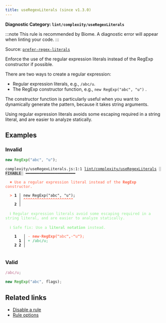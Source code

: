 ```yaml
---
title: useRegexLiterals (since v1.3.0)
---
```


**Diagnostic Category: `lint/complexity/useRegexLiterals`**

:::note
This rule is recommended by Biome. A diagnostic error will appear when linting your code.
:::

Source: <a href="https://eslint.org/docs/latest/rules/prefer-regex-literals" target="_blank"><code>prefer-regex-literals</code></a>

Enforce the use of the regular expression literals instead of the RegExp constructor if possible.

There are two ways to create a regular expression:

- Regular expression literals, e.g., `/abc/u`.
- The RegExp constructor function, e.g., `new RegExp("abc", "u")` .

The constructor function is particularly useful when you want to dynamically generate the pattern,
because it takes string arguments.

Using regular expression literals avoids some escaping required in a string literal,
and are easier to analyze statically.

## Examples

### Invalid

```jsx
new RegExp("abc", "u");
```

<pre class="language-text"><code class="language-text">complexity/useRegexLiterals.js:1:1 <a href="https://biomejs.dev/linter/rules/use-regex-literals">lint/complexity/useRegexLiterals</a> <span style="color: #000; background-color: #ddd;"> FIXABLE </span> ━━━━━━━━━━━━━━━━━━━━━━

<strong><span style="color: Tomato;">  </span></strong><strong><span style="color: Tomato;">✖</span></strong> <span style="color: Tomato;">Use a regular expression literal instead of the </span><span style="color: Tomato;"><strong>RegExp</strong></span><span style="color: Tomato;"> constructor.</span>
  
<strong><span style="color: Tomato;">  </span></strong><strong><span style="color: Tomato;">&gt;</span></strong> <strong>1 │ </strong>new RegExp(&quot;abc&quot;, &quot;u&quot;);
   <strong>   │ </strong><strong><span style="color: Tomato;">^</span></strong><strong><span style="color: Tomato;">^</span></strong><strong><span style="color: Tomato;">^</span></strong><strong><span style="color: Tomato;">^</span></strong><strong><span style="color: Tomato;">^</span></strong><strong><span style="color: Tomato;">^</span></strong><strong><span style="color: Tomato;">^</span></strong><strong><span style="color: Tomato;">^</span></strong><strong><span style="color: Tomato;">^</span></strong><strong><span style="color: Tomato;">^</span></strong><strong><span style="color: Tomato;">^</span></strong><strong><span style="color: Tomato;">^</span></strong><strong><span style="color: Tomato;">^</span></strong><strong><span style="color: Tomato;">^</span></strong><strong><span style="color: Tomato;">^</span></strong><strong><span style="color: Tomato;">^</span></strong><strong><span style="color: Tomato;">^</span></strong><strong><span style="color: Tomato;">^</span></strong><strong><span style="color: Tomato;">^</span></strong><strong><span style="color: Tomato;">^</span></strong><strong><span style="color: Tomato;">^</span></strong><strong><span style="color: Tomato;">^</span></strong>
    <strong>2 │ </strong>
  
<strong><span style="color: lightgreen;">  </span></strong><strong><span style="color: lightgreen;">ℹ</span></strong> <span style="color: lightgreen;">Regular expression literals avoid some escaping required in a string literal, and are easier to analyze statically.</span>
  
<strong><span style="color: lightgreen;">  </span></strong><strong><span style="color: lightgreen;">ℹ</span></strong> <span style="color: lightgreen;">Safe fix</span><span style="color: lightgreen;">: </span><span style="color: lightgreen;">Use a </span><span style="color: lightgreen;"><strong>literal notation</strong></span><span style="color: lightgreen;"> instead.</span>
  
    <strong>1</strong>  <strong> │ </strong><span style="color: Tomato;">-</span> <span style="color: Tomato;"><strong>n</strong></span><span style="color: Tomato;"><strong>e</strong></span><span style="color: Tomato;"><strong>w</strong></span><span style="color: Tomato;"><span style="opacity: 0.8;"><strong>·</strong></span></span><span style="color: Tomato;"><strong>R</strong></span><span style="color: Tomato;"><strong>e</strong></span><span style="color: Tomato;"><strong>g</strong></span><span style="color: Tomato;"><strong>E</strong></span><span style="color: Tomato;"><strong>x</strong></span><span style="color: Tomato;"><strong>p</strong></span><span style="color: Tomato;"><strong>(</strong></span><span style="color: Tomato;"><strong>&quot;</strong></span><span style="color: Tomato;">a</span><span style="color: Tomato;">b</span><span style="color: Tomato;">c</span><span style="color: Tomato;"><strong>&quot;</strong></span><span style="color: Tomato;"><strong>,</strong></span><span style="color: Tomato;"><span style="opacity: 0.8;"><strong>·</strong></span></span><span style="color: Tomato;"><strong>&quot;</strong></span><span style="color: Tomato;">u</span><span style="color: Tomato;"><strong>&quot;</strong></span><span style="color: Tomato;"><strong>)</strong></span><span style="color: Tomato;">;</span>
      <strong>1</strong><strong> │ </strong><span style="color: MediumSeaGreen;">+</span> <span style="color: MediumSeaGreen;"><strong>/</strong></span><span style="color: MediumSeaGreen;">a</span><span style="color: MediumSeaGreen;">b</span><span style="color: MediumSeaGreen;">c</span><span style="color: MediumSeaGreen;"><strong>/</strong></span><span style="color: MediumSeaGreen;">u</span><span style="color: MediumSeaGreen;">;</span>
    <strong>2</strong> <strong>2</strong><strong> │ </strong>  
  
</code></pre>

### Valid

```jsx
/abc/u;

new RegExp("abc", flags);
```

## Related links

- [Disable a rule](/linter/#disable-a-lint-rule)
- [Rule options](/linter/#rule-options)
